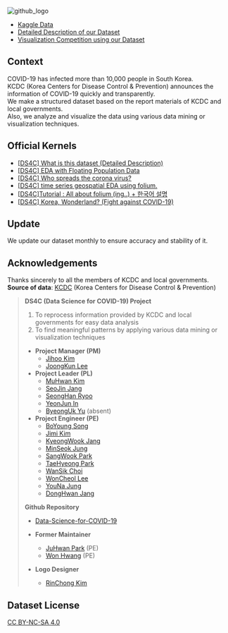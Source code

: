 ![github_logo](https://user-images.githubusercontent.com/50820635/77249285-51604280-6c83-11ea-901d-2e90d2979e69.png)

- [Kaggle Data](https://www.kaggle.com/kimjihoo/coronavirusdataset)  
- [Detailed Description of our Dataset](https://www.kaggle.com/kimjihoo/ds4c-what-is-this-dataset-detailed-description)
- [Visualization Competition using our Dataset](https://dacon.io/competitions/official/235590/overview/)

## Context
COVID-19 has infected more than 10,000 people in South Korea.  
KCDC (Korea Centers for Disease Control & Prevention) announces the information of COVID-19 quickly and transparently.  
We make a structured dataset based on the report materials of KCDC and local governments.  
Also, we analyze and visualize the data using various data mining or visualization techniques.  

## Official Kernels
- [[DS4C] What is this dataset (Detailed Description)](https://www.kaggle.com/kimjihoo/ds4c-what-is-this-dataset-detailed-description)  
- [[DS4C] EDA with Floating Population Data](https://www.kaggle.com/incastle/ds4c-eda-with-floating-population-data)  
- [[DS4C] Who spreads the corona virus?](https://www.kaggle.com/incastle/ds4c-who-spreads-the-corona-virus)  
- [[DS4C] time series geospatial EDA using folium.](https://www.kaggle.com/mbnb8317/ds4c-time-series-geospatial-eda-using-folium)  
- [[DS4C]Tutorial : All about folium (ing..) + 한국어 설명](https://www.kaggle.com/mbnb8317/ds4c-tutorial-all-about-folium-ing)  
- [[DS4C] Korea, Wonderland? (Fight against COVID-19)](https://www.kaggle.com/kimjihoo/ds4c-korea-wonderland-fight-against-covid-19)  

## Update
We update our dataset monthly to ensure accuracy and stability of it.

## Acknowledgements
Thanks sincerely to all the members of KCDC and local governments.  
**Source of data**: [KCDC](http://www.cdc.go.kr/) (Korea Centers for Disease Control & Prevention)

> **DS4C (Data Science for COVID-19) Project**
> 1. To reprocess information provided by KCDC and local governments for easy data analysis
> 2. To find meaningful patterns by applying various data mining or visualization techniques
> - **Project Manager (PM)**
>   - [Jihoo Kim](https://www.kaggle.com/kimjihoo)
>   - [JoongKun Lee](https://github.com/ThisIsIsaac)
> - **Project Leader (PL)**
>   - [MuHwan Kim](https://github.com/minty99)
>   - [SeoJin Jang](https://www.kaggle.com/sarah5398)
>   - [SeongHan Ryoo](https://www.kaggle.com/incastle)
>   - [YeonJun In](https://www.kaggle.com/mbnb8317)
>   - [ByeongUk Yu](https://www.kaggle.com/byeongukyu) (absent)
> - **Project Engineer (PE)**
>   - [BoYoung Song](https://www.kaggle.com/bysong)
>   - [Jimi Kim](https://github.com/kjm0623v)
>   - [KyeongWook Jang](https://www.kaggle.com/jeeudev)
>   - [MinSeok Jung](https://www.kaggle.com/msjung)
>   - [SangWook Park](https://www.kaggle.com/kvmoke)
>   - [TaeHyeong Park](https://www.kaggle.com/asdjfalksjdh)
>   - [WanSik Choi](https://www.kaggle.com/wansook0316)
>   - [WonCheol Lee](https://www.kaggle.com/leewoncheol)
>   - [YouNa Jung](https://www.kaggle.com/younajung)
>   - [DongHwan Jang](https://github.com/DongHwanJang)
> 
> **Github Repository**
> - [Data-Science-for-COVID-19](https://github.com/ThisIsIsaac/Data-Science-for-COVID-19)
> 
> - **Former Maintainer**
>   - [JuHwan Park](https://www.kaggle.com/parkjuhwan) (PE)
>   - [Won Hwang](https://github.com/mangocode96) (PE)
> - **Logo Designer**
>   - [RinChong Kim](http://indesignlab.creatorlink.net)

## Dataset License
[CC BY-NC-SA 4.0](https://creativecommons.org/licenses/by-nc-sa/4.0/)
